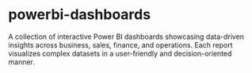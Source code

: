 # powerbi-dashboards
A collection of interactive Power BI dashboards showcasing data-driven insights across business, sales, finance, and operations. Each report visualizes complex datasets in a user-friendly and decision-oriented manner.

